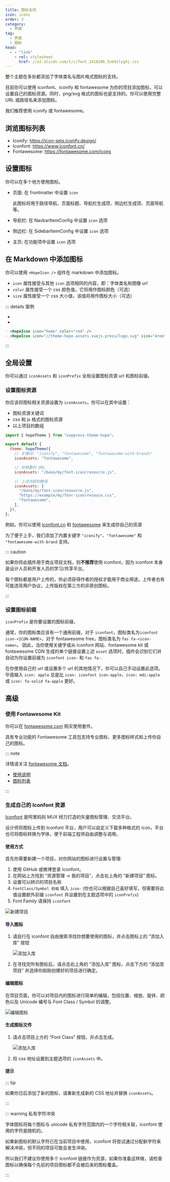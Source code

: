 ```yaml
---
title: 图标支持
icon: icons
order: 3
category:
  - 界面
tag:
  - 界面
  - 图标
head:
  - - "link"
    - rel: stylesheet
      href: //at.alicdn.com/t/c/font_2410206_5vb9zlyghj.css
---
```


整个主题在多处都添加了字体类名与图片格式图标的支持。

目前你可以使用 iconfont、iconify 和 fontawesome 为你的项目添加图标，可以设置自己的图标资源。同时，png/svg 格式的图标也是支持的。你可以使用完整 URL 或路径名来添加图标。

我们推荐使用 iconify 或 fontawesome。

<!-- more -->

## 浏览图标列表

- Iconify: <https://icon-sets.iconify.design/>
- Iconfont: <https://www.iconfont.cn/>
- Fontawesome: <https://fontawesome.com/icons>

## 设置图标

你可以在多个地方使用图标。

- 页面: 在 frontmatter 中设置 `icon`

  此图标将用于路径导航、页面标题、导航栏生成项、侧边栏生成项、页面导航等。

- 导航栏: 在 NavbarItemConfig 中设置 `icon` 选项

- 侧边栏: 在 SidebarItemConfig 中设置 `icon` 选项

- 主页: 在功能项中设置 `icon` 选项

## 在 Markdown 中添加图标

你可以使用 `<HopeIcon />` 组件在 markdown 中添加图标。

- `icon` 属性接受与其他 `icon` 选项相同的内容，即：字体类名和图像 url
- `color` 属性接受一个 css 颜色值，它将用作图标颜色（可选）
- `size` 属性接受一个 css 大小值，该值将用作图标大小（可选）

::: details 案例

- <HopeIcon icon="home" color="red" />
- <HopeIcon icon="//theme-hope-assets.vuejs.press/logo.svg" size="4rem" />

```md
- <HopeIcon icon="home" color="red" />
- <HopeIcon icon="//theme-hope-assets.vuejs.press/logo.svg" size="4rem" />
```

:::

## 全局设置

你可以通过 `iconAssets` 和 `iconPrefix` 全局设置图标资源 url 和图标前缀。

### 设置图标资源

你应该将图标相关资源设置为 `iconAssets`，你可以在其中设置：

- 图标资源关键词
- css 和 js 格式的图标资源
- 以上项目的数组

```js {6,9,12-16} title=".vuepress/config.js"
import { hopeTheme } from "vuepress-theme-hope";

export default {
  theme: hopeTheme({
    // 关键词: "iconify", "fontawesome", "fontawesome-with-brands"
    iconAssets: "fontawesome",

    // 你想要的 URL
    iconAssets: "/base/my/font-icon/resource.js",

    // 上述内容的数组
    iconAssets: [
      "/base/my/font-icon/resource.js",
      "https://example/my/fonr-icon/resouce.css",
      "fontawesome",
    ],
  }),
};
```

例如，你可以使用 [iconfont.cn](https://www.iconfont.cn/) 和 [fontawesome](https://fontawesome.com) 来生成你自己的资源

为了便于上手，我们添加了内置关键字 `"iconify"`、`"fontawesome"` 和 `"fontawesome-with-brand` 支持。

::: caution

如果你将此插件用于商业项目文档，则**不推荐**使用 iconfont，因为 iconfont 本身是设计人员和开发人员的学习/共享平台。

每个图标都是用户上传的，你必须获得作者的授权才能用于商业用途。上传者也有可能违背用户协议，上传版权在第三方的非原创图标。

:::

### 设置图标前缀

`iconPrefix` 是你要设置的图标前缀，

通常，你的图标类应该有一个通用前缀，对于 `iconfont`，图标类名为`iconfont icon-<ICON-NAME>`，对于 fontawesome free，图标类名为 `fas fa-<icon-name>`。 因此，当你使用关键字或从 iconfont 网站、fontawesome kit 或 fontawesome CDN 生成的单个链接设置上述 `asset` 选项时，插件会识别它们并自动为你设置前缀为 `iconfont icon-` 和 `fas fa-`.

在你使用自己的 url 或设置多个 url 的其他情况下，你可以自己手动设置此选项。毕竟输入 `icon: apple` 总是比 `icon: iconfont icon-apple`、`icon: mdi:apple` 或 `icon: fa-solid fa-apple` 更好。

## 高级

### 使用 Fontawesome Kit

你可以在 [fontawesome.com](https://fontawesome.com) 购买使用套件。

具有专业功能的 Fontawesome 工具包支持专业图标、更多图标样式和上传你自己的图标。

::: note

详情请关注 [fontawesome 文档](https://fontawesome.com/)。

- [使用说明](https://fontawesome.com/docs/web/add-icons/how-to)
- [图标列表](https://fontawesome.com/icons)

:::

### 生成自己的 Iconfont 资源

[Iconfont](https://iconfont.cn) 是阿里妈妈 MUX 倾力打造的矢量图标管理、交流平台。

设计师将图标上传到 Iconfont 平台，用户可以自定义下载多种格式的 icon，平台也可将图标转换为字体，便于前端工程师自由调整与调用。

#### 使用方式

首先你需要新建一个项目，对你网站的图标进行设置与管理:

1. 使用 GitHub 或微博登录 Iconfont。
1. 在网站上方找到 “资源管理 → 我的项目”，点击右上角的 “新建项目” 图标。
1. 设置可以辨识的项目名称
1. `FontClass/Symbol 前缀` 填入 `icon-` (你也可以根据自己喜好填写，但需要将此值设置额外前缀 `iconfont` 并设置到在主题选项中的 `iconPrefix`)
1. Font Family 请保持 `iconfont`

![新建项目](./assets/iconfont-new.png)

#### 导入图标

1. 请自行在 iconfont 自由搜索寻找你想要使用的图标，并点击图标上的 “添加入库” 按钮

   ![添加入库](./assets/iconfont-add.png)

1. 在寻找完所有图标后，请点击右上角的 “添加入库” 图标，点击下方的 “添加至项目” 并选择你刚刚创建好的项目进行确定。

#### 编辑图标

在项目页面，你可以对项目内的图标进行简单的编辑，包括位置、缩放、旋转、颜色以及 Unicode 编号与 Font Class / Symbol 的调整。

![编辑图标](./assets/iconfont-edit.png)

#### 生成图标文件

1. 请点击项目上方的 “Font Class” 按钮，并点击生成。

   ![添加入库](./assets/iconfont-generate.png)

1. 将 css 地址设置到主题选项的 `iconAssets` 中。

#### 提示

::: tip

如果你日后添加了新的图标，请重新生成新的 CSS 地址并替换 `iconAssets`。

:::

::: warning 私有字符冲突

字体图标将每个图标与 unicode 私有字符范围内的一个字符相关联，iconfont 使用的字符是随机的。

如果新图标的默认字符已在当前项目中使用，iconfont 将尝试通过分配新字符来解决冲突，但不同的项目可能会发生冲突。

所以我们不建议你使用多个 iconfont 链接作为资源，如果你准备这样做，请检查图标以确保每个先前的项目图标都不会被后来的图标覆盖。

:::

<script setup lang="ts">
import HopeIcon from "@theme-hope/components/HopeIcon";
</script>
